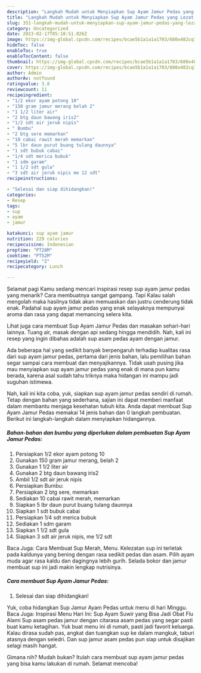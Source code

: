```yaml
---
description: "Langkah Mudah untuk Menyiapkan Sup Ayam Jamur Pedas yang Lezat, Buat Buka Puasa Bikin Ngiler"
title: "Langkah Mudah untuk Menyiapkan Sup Ayam Jamur Pedas yang Lezat, Buat Buka Puasa Bikin Ngiler"
slug: 351-langkah-mudah-untuk-menyiapkan-sup-ayam-jamur-pedas-yang-lezat-buat-buka-puasa-bikin-ngiler
category: Uncategorized
date: 2023-02-17T05:18:51.026Z
image: https://img-global.cpcdn.com/recipes/bcae5b1a1a1a1703/680x482cq70/sup-ayam-jamur-pedas-foto-resep-utama.jpg
hideToc: false
enableToc: true
enableTocContent: false
thumbnail: https://img-global.cpcdn.com/recipes/bcae5b1a1a1a1703/680x482cq70/sup-ayam-jamur-pedas-foto-resep-utama.jpg
cover: https://img-global.cpcdn.com/recipes/bcae5b1a1a1a1703/680x482cq70/sup-ayam-jamur-pedas-foto-resep-utama.jpg
author: Admin
authorAv: notfound
ratingvalue: 3.8
reviewcount: 11
recipeingredient:
- "1/2 ekor ayam potong 10"
- "150 gram jamur merang belah 2"
- "1 1/2 liter air"
- "2 btg daun bawang iris2"
- "1/2 sdt air jeruk nipis"
- " Bumbu"
- "2 btg sere memarkan"
- "10 cabai rawit merah memarkan"
- "5 lbr daun purut buang tulang daunnya"
- "1 sdt bubuk cabai"
- "1/4 sdt merica bubuk"
- "1 sdm garam"
- "1 1/2 sdt gula"
- "3 sdt air jeruk nipis me 12 sdt"
recipeinstructions:

- "Selesai dan siap dihidangkan!"
categories:
- Resep
tags:
- sup
- ayam
- jamur

katakunci: sup ayam jamur 
nutrition: 229 calories
recipecuisine: Indonesian
preptime: "PT28M"
cooktime: "PT52M"
recipeyield: "2"
recipecategory: Lunch

---
```



Selamat pagi Kamu sedang mencari inspirasi resep sup ayam jamur pedas yang menarik? Cara membuatnya sangat gampang. Tapi Kalau salah mengolah maka hasilnya tidak akan memuaskan dan justru cenderung tidak enak. Padahal sup ayam jamur pedas yang enak selayaknya mempunyai aroma dan rasa yang dapat memancing selera kita.


Lihat juga cara membuat Sup Ayam Jamur Pedas dan masakan sehari-hari lainnya. Tuang air, masak dengan api sedang hingga mendidih. Nah, kali ini resep yang ingin dibahas adalah sup asam pedas ayam dengan jamur.

Ada beberapa hal yang sedikit banyak berpengaruh terhadap kualitas rasa dari sup ayam jamur pedas, pertama dari jenis bahan, lalu pemilihan bahan segar sampai cara membuat dan menyajikannya. Tidak usah pusing jika mau menyiapkan sup ayam jamur pedas yang enak di mana pun kamu berada, karena asal sudah tahu triknya maka hidangan ini mampu jadi suguhan istimewa.


Nah, kali ini kita coba, yuk, siapkan sup ayam jamur pedas sendiri di rumah. Tetap dengan bahan yang sederhana, sajian ini dapat memberi manfaat dalam membantu menjaga kesehatan tubuh kita. Anda dapat membuat Sup Ayam Jamur Pedas memakai 14 jenis bahan dan 0 langkah pembuatan. Berikut ini langkah-langkah dalam menyiapkan hidangannya.

<!--inarticleads1-->

##### Bahan-bahan dan bumbu yang diperlukan dalam pembuatan Sup Ayam Jamur Pedas:

1. Persiapkan 1/2 ekor ayam potong 10
1. Gunakan 150 gram jamur merang, belah 2
1. Gunakan 1 1/2 liter air
1. Gunakan 2 btg daun bawang iris2
1. Ambil 1/2 sdt air jeruk nipis
1. Persiapkan  Bumbu:
1. Persiapkan 2 btg sere, memarkan
1. Sediakan 10 cabai rawit merah, memarkan
1. Siapkan 5 lbr daun purut buang tulang daunnya
1. Siapkan 1 sdt bubuk cabai
1. Persiapkan 1/4 sdt merica bubuk
1. Sediakan 1 sdm garam
1. Siapkan 1 1/2 sdt gula
1. Siapkan 3 sdt air jeruk nipis, me 1/2 sdt


Baca Juga: Cara Membuat Sup Merah, Menu. Kelezatan sup ini terletak pada kaldunya yang bening dengan rasa sedikit pedas dan asam. Pilih ayam muda agar rasa kaldu dan dagingnya lebih gurih. Selada bokor dan jamur membuat sup ini jadi makin lengkap nutrisinya. 

<!--inarticleads2-->

##### Cara membuat Sup Ayam Jamur Pedas:


1. Selesai dan siap dihidangkan!

Yuk, coba hidangkan Sup Jamur Ayam Pedas untuk menu di hari Minggu. Baca Juga: Inspirasi Menu Hari Ini: Sup Ayam Suwir yang Bisa Jadi Obat Flu Alami Sup asam pedas jamur dengan citarasa asam pedas yang segar pasti buat kamu ketagihan. Yuk buat menu ini di rumah, pasti jadi favorit keluarga. Kalau dirasa sudah pas, angkat dan tuangkan sup ke dalam mangkuk, taburi atasnya dengan seledri. Dan sup jamur asam pedas pun siap untuk disajikan selagi masih hangat. 

Gimana nih? Mudah bukan? Itulah cara membuat sup ayam jamur pedas yang bisa kamu lakukan di rumah. Selamat mencoba!
